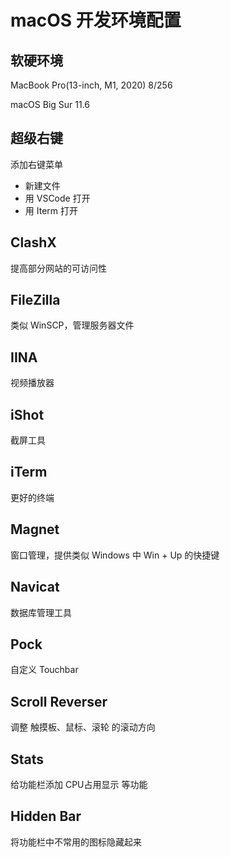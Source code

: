 # macOS 开发环境配置

## 软硬环境

MacBook Pro(13-inch, M1, 2020) 8/256

macOS Big Sur 11.6

## 超级右键

添加右键菜单

- 新建文件
- 用 VSCode 打开
- 用 Iterm 打开

## ClashX

提高部分网站的可访问性

## FileZilla

类似 WinSCP，管理服务器文件

## IINA

视频播放器

## iShot

截屏工具

## iTerm

更好的终端

## Magnet

窗口管理，提供类似 Windows 中 Win + Up 的快捷键

## Navicat

数据库管理工具

## Pock

自定义 Touchbar

## Scroll Reverser

调整 触摸板、鼠标、滚轮 的滚动方向

## Stats

给功能栏添加 CPU占用显示 等功能

## Hidden Bar

将功能栏中不常用的图标隐藏起来
